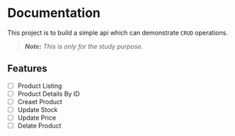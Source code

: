 
# Documentation
This project is to build a simple api which can demonstrate `CRUD` operations.
> *__Note:__ This is only for the study purpose.*
## Features
- [ ] Product Listing
- [ ] Product Details By ID
- [ ] Creaet Product
- [ ] Update Stock
- [ ] Update Price
- [ ] Delate Product